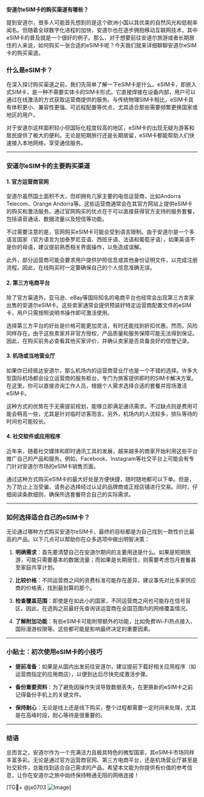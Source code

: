 **安道尔eSIM卡的购买渠道有哪些？**

提到安道尔，很多人可能首先想到的是这个欧洲小国以其优美的自然风光和低税率闻名。但随着全球数字化进程的加快，安道尔也在逐步拥抱移动互联网技术，其中eSIM卡的普及就是一个很好的例子。那么，对于想要前往安道尔旅游或者长期居住的人来说，如何购买一张合适的eSIM卡呢？今天我们就来详细聊聊安道尔eSIM卡的购买渠道。

### 什么是eSIM卡？

在深入探讨购买渠道之前，我们先简单了解一下eSIM卡是什么。eSIM卡，即嵌入式SIM卡，是一种不需要实体卡的SIM卡形式。它直接焊接在设备内部，用户可以通过在线激活的方式获取运营商提供的服务。与传统物理SIM卡相比，eSIM卡具有体积更小、兼容性更强、可远程配置等优点，尤其适合那些需要频繁更换国家或地区的用户。

对于安道尔这样面积较小但国际化程度较高的地区，eSIM卡的出现无疑为游客和居民提供了极大的便利。无论是短期旅行还是长期居留，eSIM卡都能帮助人们快速接入本地网络，享受通信服务。

---

### 安道尔eSIM卡的主要购买渠道

#### 1. **官方运营商官网**
安道尔虽然国土面积不大，但却拥有几家主要的电信运营商，比如Andorra Telecom、Orange Andorra等。这些运营商通常会在其官方网站上提供eSIM卡的购买和激活服务。通过官网购买的优点在于可以直接获得官方支持的服务套餐，包括语音通话、数据流量以及短信等功能。

不过需要注意的是，官网购买eSIM卡可能会受到语言限制。由于安道尔是一个多语言国家（官方语言为加泰罗尼亚语、西班牙语、法语和葡萄牙语），如果英语不是你的母语，建议提前熟悉相关界面操作，以免造成误解。

此外，部分运营商可能会要求用户提供护照信息或其他身份证明文件，以完成注册流程。因此，在线购买时一定要确保自己的个人信息准确无误。

#### 2. **第三方电商平台**
除了官方渠道外，亚马逊、eBay等国际知名的电商平台也经常会出现第三方卖家出售的安道尔eSIM卡。这些卖家通常会提供预装好特定运营商配置文件的eSIM卡，用户只需按照说明书操作即可激活使用。

选择第三方平台的好处是价格可能更加灵活，有时还能找到折扣优惠。然而，风险同样存在。由于这些卖家并非官方授权，产品质量和服务保障可能无法得到保证。因此，在购买前务必查看其他买家评价，并确认卖家是否具备良好的信誉记录。

#### 3. **机场或当地营业厅**
如果你已经抵达安道尔，那么机场内的运营商营业厅也是一个不错的选择。许多大型国际机场都会设立运营商的服务柜台，专门为旅客提供即时的SIM卡解决方案。在这里，你可以直接咨询工作人员，根据个人需求选择合适的套餐并现场激活eSIM卡。

这种方式的优势在于无需提前规划，能够立即满足通讯需求。不过缺点则是费用可能会稍高一些，尤其是针对临时访客而言。另外，机场内的人流较多，排队等待的时间也可能较长。

#### 4. **社交软件或应用程序**
近年来，随着社交媒体和即时通讯工具的发展，越来越多的商家开始利用这些平台推广自己的产品和服务。例如，Facebook、Instagram等社交平台上可能会有专门针对安道尔市场的eSIM卡销售页面。

通过这种方式购买eSIM卡的最大好处是方便快捷，随时随地都可以下单。但是，为了防止上当受骗，请务必选择经过认证的品牌商或正规店铺进行交易。同时，仔细阅读条款细则，确保所选套餐符合自己的实际需求。

---

### 如何选择适合自己的eSIM卡？

无论通过哪种方式购买安道尔eSIM卡，最终的目标都是为自己找到一款性价比最高的产品。以下几点可以帮助你在众多选项中做出明智决策：

1. **明确需求**：首先要清楚自己在安道尔期间的主要用途是什么。如果是短期旅游，可能只需要基本的数据流量；而如果是长期居住，则需要考虑包月套餐甚至家庭共享计划。
   
2. **比较价格**：不同运营商之间的资费标准可能存在差异，建议事先对比多家供应商的价格表，找到最划算的那个。

3. **检查覆盖范围**：即使是在如此小的国家，不同运营商之间也可能存在信号盲区。因此，在选购之前最好先查询该运营商在全国范围内的网络覆盖情况。

4. **了解附加功能**：有些eSIM卡可能附带额外的功能，比如免费Wi-Fi热点接入、国际漫游权限等。这些都可能是影响最终决定的重要因素。

---

### 小贴士：初次使用eSIM卡的小技巧

- **提前准备**：如果是从国内出发前往安道尔，建议提前下载好相关应用程序（如运营商指定的应用商店），以便到达后尽快完成激活步骤。
  
- **备份重要资料**：为了避免因操作失误导致数据丢失，在更换新的eSIM卡之前记得备份手机上的关键文件。

- **保持耐心**：无论是线上还是线下购买，整个过程都需要一定时间来处理，尤其是在高峰时段，耐心等待是很重要的。

---

### 结语

总而言之，安道尔作为一个充满活力且极具特色的微型国家，其eSIM卡市场同样丰富多彩。无论是通过官方运营商官网、第三方电商平台，还是机场营业厅甚至是社交软件，总能找到适合自己需求的产品。希望本文能为你提供有价值的参考信息，让你在安道尔之旅中始终保持畅通无阻的网络连接！

[TG💪+ @jx0703 ![Image](https://github.com/user-attachments/assets/dbca1d08-cadb-493c-b0ec-ad6f7a83f270)]